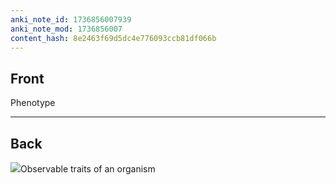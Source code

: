 ```yaml
---
anki_note_id: 1736856007939
anki_note_mod: 1736856007
content_hash: 8e2463f69d5dc4e776093ccb81df066b
---
```


## Front

Phenotype

<hr/>

## Back

![](paste-38aeac7795a08a84bb0d4bfe4c29248d030e8ada.jpg)Observable traits of an organism